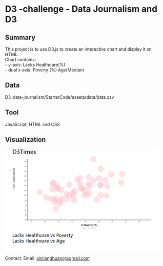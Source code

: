 # D3 -challenge - Data Journalism and D3

## Summary ##
This project is to use D3.js to create an interactive chart and display it on HTML.<br>
Chart contains:<br>
    - y-axis: Lacks Healthcare(%)<br>
    - dual x-axis: Poverty (%)
                 Age(Median)

## Data ##
D3_data-journalism/StarterCode/assets/data/data.csv
## Tool ##
JavaScript, HTML and CSS
## Visualization ##
<img src="charts.PNG">

Contact:
Email: xinlianghuang@gmail.com
